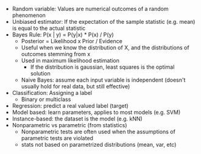 - Random variable: Values are numerical outcomes of a random phenomenon
- Unbiased estimator: If the expectation of the sample statistic (e.g. mean) is equal to the actual statistic
- Bayes Rule: P(x | y) = P(y|x) \* P(x) / P(y)
    - Posterior = Likelihood x Prior / Evidence
    - Useful when we know the distribution of X, and the distributions of outcomes stemming from x
    - Used in maximum likelihood estimation
        - If the distribution is gaussian, least squares is the optimal solution
    - Naive Bayes: assume each input variable is independent (doesn't usually hold for real data, but still effective)
- Classification: Assigning a label
    - Binary or multiclass
- Regression: predict a real valued label (target)
- Model based: learn parameters, applies to most models (e.g. SVM)
- Instance-based: the dataset is the model (e.g. kNN)
- Nonparametric vs parametric (from statistics)
    - Nonparametric tests are often used when the assumptions of parametric tests are violated
    - stats not based on parametrized distributions (mean, var, etc)